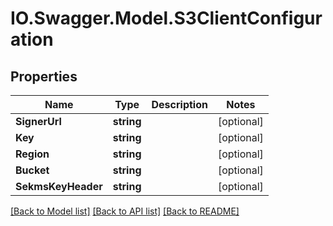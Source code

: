 # IO.Swagger.Model.S3ClientConfiguration
## Properties

Name | Type | Description | Notes
------------ | ------------- | ------------- | -------------
**SignerUrl** | **string** |  | [optional] 
**Key** | **string** |  | [optional] 
**Region** | **string** |  | [optional] 
**Bucket** | **string** |  | [optional] 
**SekmsKeyHeader** | **string** |  | [optional] 

[[Back to Model list]](../README.md#documentation-for-models) [[Back to API list]](../README.md#documentation-for-api-endpoints) [[Back to README]](../README.md)

